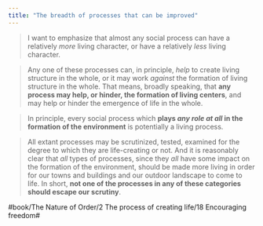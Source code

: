 ```yaml
---
title: "The breadth of processes that can be improved"
---
```


> I want to emphasize that almost any social process can have a relatively *more* living character, or have a relatively *less* living character.  

> Any one of these processes can, in principle, *help* to create living structure in the whole, or it may work *against* the formation of living structure in the whole. That means, broadly speaking, that **any process may help, or hinder, the formation of living centers**, and may help or hinder the emergence of life in the whole.  

> In principle, every social process which **plays *any role at all* in the formation of the environment** is potentially a living process.  

> All extant processes may be scrutinized, tested, examined for the degree to which they are life-creating or not. And it is reasonably clear that *all* types of processes, since they *all* have some impact on the formation of the environment, should be made more living in order for our towns and buildings and our outdoor landscape to come to life. In short, **not one of the processes in any of these categories should escape our scrutiny**.  

#book/The Nature of Order/2 The process of creating life/18 Encouraging freedom#